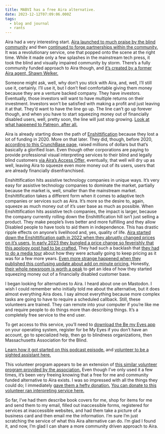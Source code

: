 ```yaml
---
title: MABVI has a free Aira alternative.
date: 2023-12-12T07:09:06.000Z
tags:
  - blog and journal
  - rants
---
```


Aira had a very interesting start. [Aira launched to much praise by the blind community](https://scribe.rip/aira-io/aira-nfb-partnership-flourishes-at-recent-nfb-california-convention-c512aa448493) and then [continued to forge partnerships within the community.](https://www.prnewswire.com/news-releases/att-aira-and-the-national-federation-of-the-blind-launch-innovative-back-to-school-program-for-blind-college-freshmen-300527044.html) It was a revolutionary service, one that popped onto the scene at the right time. While it made only a few splashes in the mainstream tech press, it took the blind and visually impaired community by storm. There’s a fully community funded approach to Aira though, and [it’s created by a former Aira agent, Shawn Welker.](https://www.blindtech.org/2023/12/07/remote-visual-assistance/)

Someone might ask, well, why don’t you stick with Aira, and, well, I’ll still use it, certainly. I’ll use it, but I don’t feel comfortable giving them money because they are a venture backed company. They have investors. Eventually, those investors will want to have multiple returns on their investment. Investors won’t be satisfied with making a profit and just leaving it at that. They’d want to have the line go up. The line can’t go up forever though, and when you have to start squeezing money out of financially disabled users, well, pretty soon, the line will just stop growing. [Look at what happened to Patreon, after all.](/posts/6613)

Aira is already starting down the path of [Enshittification](https://en.wikipedia.org/wiki/Enshittification) because they lost a lot of funding in 2020. More on that later. They did, though, before 2020, [according to this CrunchBase page,](https://www.crunchbase.com/organization/aira/company_financials) raised millions of dollars but that’s basically a glorified loan. Even though other corporations are paying to provide professional visual interpreting services to their blind and legally blind customers [via Aira’s Access Offer,](https://aira.io/partners/) eventually, that well will dry up as well, leaving Aira to squeeze even more money out of its users, users that are already financially disenfranchised.

Enshittification hits assistive technology companies in unique ways. It’s very easy for assistive technology companies to dominate the market, partially because the market is, well, smaller than the mainstream market. Enshittification takes a different form when it comes to adaptive tech companies or services such as Aira. It’s more so the desire to, again, squeeze as much money out of it’s user base as much as possible. When Enshittification hits assistive tech companies, the impact is larger, because the company currently rolling down the Enshittification hill isn’t just selling a product. They make people’s lives better and more fulfilling and they allow Disabled people to have tools to aid them in independence. This has drastic ripple effects on anyone’s livelihood and, yes, quality of life. [Aira started down the Enshittification path in 2022 when they abruptly changed prices on it’s users.](https://aira.io/2023-pricing/) [In early 2023 they bungled a price change so feverishly that this apology post had to be crafted.](https://aira.io/listening/) They had such a backlash that [they had to do a media tour](https://doubletaponair.com/convention-coverage-aira-pricing/) about how they were actually going to keep pricing as it was for a few more years. [Even more strange happened when they published this confusing update about add on minute pricing.](https://aira.io/minutes/) Honestly, [their whole newsroom is worth a peak](https://aira.io/newsroom/) to get an idea of how they started squeezing money out of a financially disabled customer base.

I began looking for alternatives to Aira. I heard about one on Mastodon. I wish I could remember who initially told me about the alternative, but it does almost everything Aira does. I say almost everything because more complex tasks are going to have to require a scheduled callback. Still, these volunteers are trained. They can remote into your computer if you’re like me and require people to do things more than describing things. It’s a completely free service to the end user.

To get access to this service, you’ll need to [download the Be my Eyes app](https://www.bemyeyes.com/download) on your operating system, register for be My Eyes if you don’t have an account, go to specialized help, then go to blindness organizations, then Massachusetts Association for the Blind.

[Learn how it got started on this podcast episode.](https://www.blindtech.org/2023/12/07/remote-visual-assistance/) and [volunteer to be a sighted assistant here.](https://www.volunteermatch.org/search/opp3424857.jsp)

This volunteer program appears to be an extension of [this similar volunteer program provided by the association.](https://www.mabvi.org/services/volunteer-support/) Even though I’ve only used it a few times, it’s been very freeing knowing that a free for me and community funded alternative to Aira exists. I was so impressed with all the things they could do; I immediately [gave them a hefty donation.](https://www.mabvi.org/be-my-eyes/) [You can donate to this volunteer ran interpreting service here.](https://www.mabvi.org/be-my-eyes/)

So far, I’ve had them describe book covers for me, shop for items for me and send them to my email, filled out inaccessible forms, registered for services at inaccessible websites, and had them take a picture of a business card and then email me the information. I’m sure I’m just scratching the service of what this Aira alternative can do. I’m glad I found it, and now, I’m glad I can share a more community driven approach to Aira.
